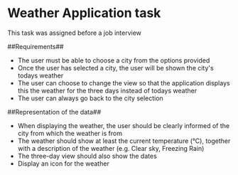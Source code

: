 # Weather Application task

This task was assigned before a job interview

##Requirements##
* The user must be able to choose a city from the options provided
* Once the user has selected a city, the user will be shown the city's todays weather
* The user can choose to change the view so that the application displays this the weather for the three days instead of todays weather
* The user can always go back to the city selection

##Representation of the data##
* When displaying the weather, the user should be clearly informed of the city from which the weather is from
* The weather should show at least the current temperature (°C), together with a description of the weather (e.g. Clear sky, Freezing Rain)
* The three-day view should also show the dates
* Display an icon for the weather
